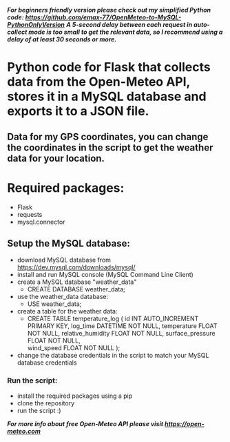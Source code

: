 ***For beginners friendly version please check out my simplified Python code: https://github.com/emax-77/OpenMeteo-to-MySQL-PythonOnlyVersion***
***A 5-second delay between each request in auto-collect mode is too small to get the relevant data, so I recommend using a delay of at least 30 seconds or more.***

# Python code for Flask that collects data from the Open-Meteo API, stores it in a MySQL database and exports it to a JSON file.

## Data for my GPS coordinates, you can change the coordinates in the script to get the weather data for your location.

# Required packages:
- Flask
- requests
- mysql.connector

## Setup the MySQL database:
- download MySQL database from https://dev.mysql.com/downloads/mysql/
- install and run MySQL console (MySQL Command Line Client)
- create a MySQL database "weather_data"
    - CREATE DATABASE weather_data;
- use the weather_data database:
    - USE weather_data;
- create a table for the weather data:
    - CREATE TABLE temperature_log (
    id INT AUTO_INCREMENT PRIMARY KEY,
    log_time DATETIME NOT NULL,
    temperature FLOAT NOT NULL,
    relative_humidity FLOAT NOT NULL,
    surface_pressure FLOAT NOT NULL,   
    wind_speed FLOAT NOT NULL  );
- change the database credentials in the script to match your MySQL database credentials

### Run the script:
- install the required packages using a pip
- clone the repository
- run the script :)

***For more info about free Open-Meteo API please visit https://open-meteo.com***


